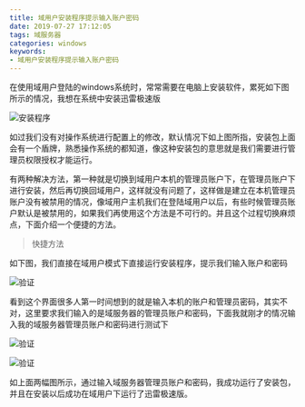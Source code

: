 ```yaml
---
title: 域用户安装程序提示输入账户密码
date: 2019-07-27 17:12:05
tags: 域服务器
categories: windows
keywords:
- 域用户安装程序提示输入账户密码
---
```

在使用域用户登陆的windows系统时，常常需要在电脑上安装软件，累死如下图所示的情况，我想在系统中安装迅雷极速版

![安装程序](https://res.imgl.net/hexo/yyhazcx/Windows-7-2019-07-27-17-14-55.png "安装程序")

如过我们没有对操作系统进行配置上的修改，默认情况下如上图所指，安装包上面会有一个盾牌，熟悉操作系统的都知道，像这种安装包的意思就是我们需要进行管理员权限授权才能运行。

有两种解决方法，第一种就是切换到域用户本机的管理员账户下，在管理员账户下进行安装，然后再切换回域用户，这样就没有问题了，这样做是建立在本机管理员账户没有被禁用的情况，像域用户主机我们在登陆域用户以后，有些时候管理员账户默认是被禁用的，如果我们再使用这个方法是不可行的。并且这个过程切换麻烦点，下面介绍一个便捷的方法。

> 快捷方法

如下图，我们直接在域用户模式下直接运行安装程序，提示我们输入账户和密码

![验证](https://res.imgl.net/hexo/yyhazcx/Windows-7-2019-07-27-17-24-21.png "验证")

看到这个界面很多人第一时间想到的就是输入本机的账户和管理员密码，其实不对，这里要求我们输入的是域服务器的管理员账户和密码，下面我就刚才的情况输入我的域服务器管理员账户和密码进行测试下

![验证](https://res.imgl.net/hexo/yyhazcx/Windows-7-2019-07-27-17-30-48.png "验证")

![验证](https://res.imgl.net/hexo/yyhazcx/Windows-7-2019-07-27-17-31-27.png "验证")

如上面两幅图所示，通过输入域服务器管理员账户和密码，我成功运行了安装包，并且在安装以后成功在域用户下运行了迅雷极速版。

